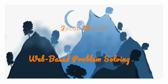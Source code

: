 <img src="https://github.com/transformerjnm/transformerjnm/blob/master/ReadMe.png" alt="Banner that says Jacob Mitchell, Web Based Problem Solving">
